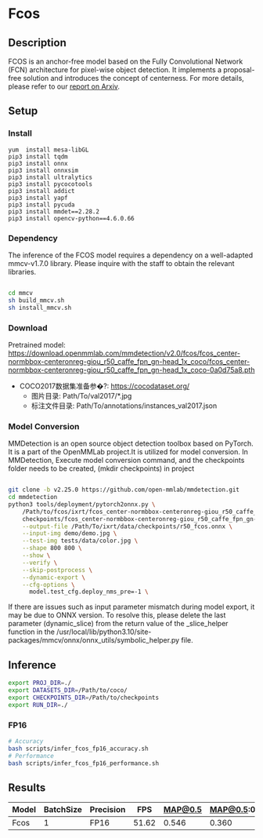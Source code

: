 # Fcos

## Description

FCOS is an anchor-free model based on the Fully Convolutional Network (FCN) architecture for pixel-wise object detection. It implements a proposal-free solution and introduces the concept of centerness.
For more details, please refer to our [report on Arxiv](https://arxiv.org/abs/1904.01355).

## Setup

### Install
```
yum  install mesa-libGL
pip3 install tqdm
pip3 install onnx
pip3 install onnxsim
pip3 install ultralytics
pip3 install pycocotools
pip3 install addict
pip3 install yapf
pip3 install pycuda
pip3 install mmdet==2.28.2
pip3 install opencv-python==4.6.0.66
```

### Dependency

The inference of the FCOS model requires a dependency on a well-adapted mmcv-v1.7.0 library. Please inquire with the staff to obtain the relevant libraries.

```bash

cd mmcv
sh build_mmcv.sh
sh install_mmcv.sh
```

### Download

Pretrained model: <https://download.openmmlab.com/mmdetection/v2.0/fcos/fcos_center-normbbox-centeronreg-giou_r50_caffe_fpn_gn-head_1x_coco/fcos_center-normbbox-centeronreg-giou_r50_caffe_fpn_gn-head_1x_coco-0a0d75a8.pth>

- COCO2017数据集准备参�?: https://cocodataset.org/
  - 图片目录: Path/To/val2017/*.jpg
  - 标注文件目录: Path/To/annotations/instances_val2017.json

### Model Conversion

MMDetection is an open source object detection toolbox based on PyTorch. It is a part of the OpenMMLab project.It is utilized for model conversion. In MMDetection, Execute model conversion command, and the checkpoints folder needs to be created, (mkdir checkpoints) in project
```bash

git clone -b v2.25.0 https://github.com/open-mmlab/mmdetection.git
cd mmdetection
python3 tools/deployment/pytorch2onnx.py \
    /Path/to/fcos/ixrt/fcos_center-normbbox-centeronreg-giou_r50_caffe_fpn_gn-head_1x_coco.py \
    checkpoints/fcos_center-normbbox-centeronreg-giou_r50_caffe_fpn_gn-head_1x_coco-0a0d75a8.pth \
    --output-file /Path/To/ixrt/data/checkpoints/r50_fcos.onnx \
    --input-img demo/demo.jpg \
    --test-img tests/data/color.jpg \
    --shape 800 800 \
    --show \
    --verify \
    --skip-postprocess \
    --dynamic-export \
    --cfg-options \
      model.test_cfg.deploy_nms_pre=-1 \

```
If there are issues such as input parameter mismatch during model export, it may be due to ONNX version. To resolve this, please delete the last parameter (dynamic_slice) from the return value of the _slice_helper function in the /usr/local/lib/python3.10/site-packages/mmcv/onnx/onnx_utils/symbolic_helper.py file.

## Inference
```bash
export PROJ_DIR=./
export DATASETS_DIR=/Path/to/coco/
export CHECKPOINTS_DIR=/Path/to/checkpoints
export RUN_DIR=./
```

### FP16
```bash
# Accuracy
bash scripts/infer_fcos_fp16_accuracy.sh
# Performance
bash scripts/infer_fcos_fp16_performance.sh
```

## Results

Model   |BatchSize  |Precision |FPS      |MAP@0.5   |MAP@0.5:0.95 |
--------|-----------|----------|---------|----------|-------------|
Fcos    |    1      |   FP16   | 51.62   |  0.546   |  0.360      |